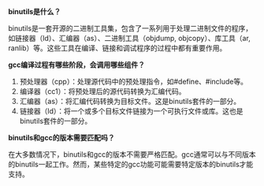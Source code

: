 **binutils是什么？**

binutils是一套开源的二进制工具集，包含了一系列用于处理二进制文件的程序，如链接器（ld）、汇编器（as）、二进制工具（objdump, objcopy）、库工具（ar, ranlib）等。这些工具在编译、链接和调试程序的过程中都有重要作用。

**gcc编译过程有哪些阶段，会调用哪些组件？**

1. 预处理器（cpp）：处理源代码中的预处理指令，如#define、#include等。
2. 编译器（cc1）：将预处理后的源代码转换为汇编代码。
3. 汇编器（as）：将汇编代码转换为目标文件。这是binutils套件的一部分。
4. 链接器（ld）：将一个或多个目标文件链接为一个可执行文件或库。这也是binutils套件的一部分。

**binutils和gcc的版本需要匹配吗？**

在大多数情况下，binutils和gcc的版本不需要严格匹配。gcc通常可以与不同版本的binutils一起工作。然而，某些特定的gcc功能可能需要特定版本的binutils才能支持。
